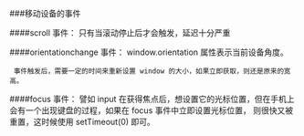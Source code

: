 ###移动设备的事件

####scroll 事件：
     只有当滚动停止后才会触发，延迟十分严重

####orientationchange 事件：
     window.orientation 属性表示当前设备角度。
     
     事件触发后，需要一定的时间来重新设置 window 的大小，如果立即获取，则还是原来的宽高。
     
####focus 事件：
    譬如 input 在获得焦点后，想设置它的光标位置，但在手机上会有一个出现键盘的过程，如果在 focus 事件中立即设置光标位置，
    则很快又被重置，这时候使用 setTimeout(0) 即可。
